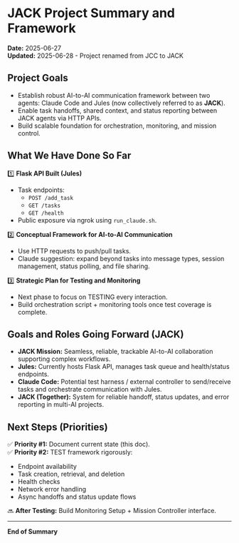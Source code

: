 # JACK Project Summary and Framework

**Date:** 2025-06-27  
**Updated:** 2025-06-28 - Project renamed from JCC to JACK

## Project Goals

- Establish robust AI-to-AI communication framework between two agents: Claude Code and Jules (now collectively referred to as **JACK**).
- Enable task handoffs, shared context, and status reporting between JACK agents via HTTP APIs.
- Build scalable foundation for orchestration, monitoring, and mission control.

## What We Have Done So Far

1️⃣ **Flask API Built (Jules)**  
- Task endpoints:
  - `POST /add_task`
  - `GET /tasks`
  - `GET /health`
- Public exposure via ngrok using `run_claude.sh`.

2️⃣ **Conceptual Framework for AI-to-AI Communication**  
- Use HTTP requests to push/pull tasks.
- Claude suggestion: expand beyond tasks into message types, session management, status polling, and file sharing.

3️⃣ **Strategic Plan for Testing and Monitoring**  
- Next phase to focus on TESTING every interaction.
- Build orchestration script + monitoring tools once test coverage is complete.

## Goals and Roles Going Forward (JACK)

- **JACK Mission:** Seamless, reliable, trackable AI-to-AI collaboration supporting complex workflows.
- **Jules:** Currently hosts Flask API, manages task queue and health/status endpoints.
- **Claude Code:** Potential test harness / external controller to send/receive tasks and orchestrate communication with Jules.
- **JACK (Together):** System for reliable handoff, status updates, and error reporting in multi-AI projects.

## Next Steps (Priorities)

✅ **Priority #1:** Document current state (this doc).  
✅ **Priority #2:** TEST framework rigorously:
   - Endpoint availability
   - Task creation, retrieval, and deletion
   - Health checks
   - Network error handling
   - Async handoffs and status update flows

🔜 **After Testing:** Build Monitoring Setup + Mission Controller interface.

---

**End of Summary**